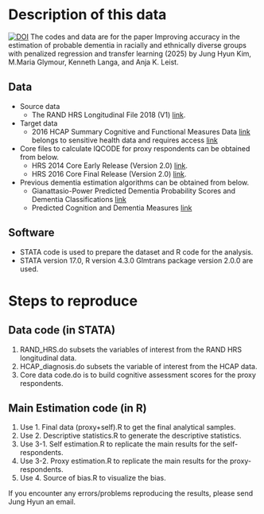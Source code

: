 # Description of this data
[![DOI](https://zenodo.org/badge/798656941.svg)](https://doi.org/10.5281/zenodo.14624558)
 The codes and data are for the paper Improving accuracy in the estimation of probable dementia in racially and ethnically diverse groups with penalized regression and transfer learning (2025) by Jung Hyun Kim, M.Maria Glymour, Kenneth Langa, and Anja K. Leist. 

## Data
- Source data
  - The RAND HRS Longitudinal File 2018 (V1) [link](https://hrsdata.isr.umich.edu/data-products/rand-hrs-archived-data-products).
- Target data
  -  2016 HCAP Summary Cognitive and Functional Measures Data [link](https://hrsdata.isr.umich.edu/data-products/2016-hcap-summary-cognitive-and-functional) belongs to sensitive health data and requires access [link](https://hrsdata.isr.umich.edu/data-products/sensitive-health/order-form)
- Core files to calculate IQCODE for proxy respondents can be obtained from below. 
  - HRS 2014 Core Early Release (Version 2.0) [link](https://hrsdata.isr.umich.edu/data-products/2014-hrs-core).
  - HRS 2016 Core Final Release (Version 2.0) [link](https://hrsdata.isr.umich.edu/data-products/2016-hrs-core).
- Previous dementia estimation algorithms can be obtained from below.
  -  Gianattasio-Power Predicted Dementia Probability Scores and Dementia Classifications [link](https://hrsdata.isr.umich.edu/data-products/gianattasio-power-predicted-dementia-probability-scores-and-dementia-classifications?_ga=2.244704837.1182193271.1691073106-1414241986.1689842587&_gl=1*1k7ms74*_ga*MTQxNDI0MTk4Ni4xNjg5ODQyNTg3*_ga_FF28MW3MW2*MTY5MTA3MzEwNS41LjEuMTY5MTA3MzExMC4wLjAuMA.)
  -   Predicted Cognition and Dementia Measures [link](https://hrsdata.isr.umich.edu/data-products/predicted-cognition-and-dementia-measures?_gl=1*vdt11x*_ga*MTQxNDI0MTk4Ni4xNjg5ODQyNTg3*_ga_FF28MW3MW2*MTY5MTA3MzEwNS41LjEuMTY5MTA3MzEzNC4wLjAuMA..&_ga=2.148252151.1182193271.1691073106-1414241986.1689842587)

## Software
- STATA code is used to prepare the dataset and R code for the analysis.
- STATA version 17.0, R version 4.3.0 Glmtrans package version 2.0.0 are used.

# Steps to reproduce
## Data code (in STATA)
1. RAND_HRS.do subsets the variables of interest from the RAND HRS longitudinal data.
2. HCAP_diagnosis.do subsets the variable of interest from the HCAP data.
3. Core data code.do is to build cognitive assessment scores for the proxy respondents.

## Main Estimation code (in R)
1. Use 1. Final data (proxy+self).R to get the final analytical samples.
2. Use 2. Descriptive statistics.R to generate the descriptive statistics. 
3. Use 3-1. Self estimation.R to replicate the main results for the self-respondents.
4. Use 3-2. Proxy estimation.R to replicate the main results for the proxy-respondents.
5. Use 4. Source of bias.R to visualize the bias.

If you encounter any errors/problems reproducing the results, please send Jung Hyun an email.

